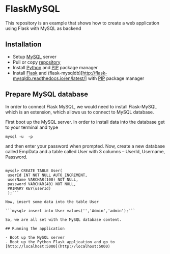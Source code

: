 # FlaskMySQL

This repository is an example that shows how to create a web application using Flask with MySQL as backend

## Installation

- Setup [MySQL](https://www.mysql.com/) server 
- Pull or copy [repository](https://github.com/mortenmathiasen/FlaskMySQL.git)
- Install [Python](https://www.python.org/) and [PIP](https://pypi.python.org/pypi/pip) package manager
- Install [Flask](https://pypi.python.org/pypi/Flask/0.12.2) and (flask-mysqldb)[http://flask-mysqldb.readthedocs.io/en/latest/] with [PIP](https://pypi.python.org/pypi/pip) package manager

## Prepare MySQL database

In order to connect Flask MySQL, we would need to install Flask-MySQL which is an extension, which allows us to connect to MySQL database.

First boot up the MySQL server. In order to install data into the database get to your terminal and type

```mysql -u  -p```

and then enter your password when prompted. Now, create a new database called EmpData and a table called User with 3 columns – UserId, Username, Password.

```mysql> CREATE DATABASE EmpData;
 
mysql> CREATE TABLE User(
 userId INT NOT NULL AUTO_INCREMENT,
 userName VARCHAR(100) NOT NULL,
 password VARCHAR(40) NOT NULL,
 PRIMARY KEY(userId)
 );```

Now, insert some data into the table User

```mysql> insert into User values('','Admin','admin');```

So, we are all set with the MySQL database content.

## Running the application

- Boot up the MySQL server
- Boot up the Python Flask application and go to [http://localhost:5000](http://localhost:5000)
